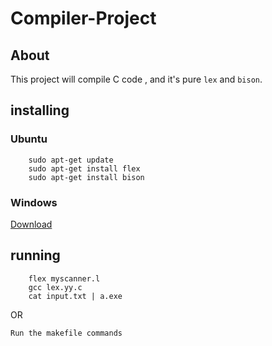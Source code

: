# Compiler-Project

## About
This project will compile C code , and it's pure `lex` and `bison`.


## installing

### Ubuntu
```
    sudo apt-get update
    sudo apt-get install flex
    sudo apt-get install bison
```
### Windows
[Download](sourceforge.net)
## running
```
    flex myscanner.l
    gcc lex.yy.c
    cat input.txt | a.exe
```
OR

`Run the makefile commands`
